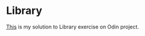 # Library
[This](https://markanjski.github.io/Library/) is my solution to Library exercise on Odin project.

